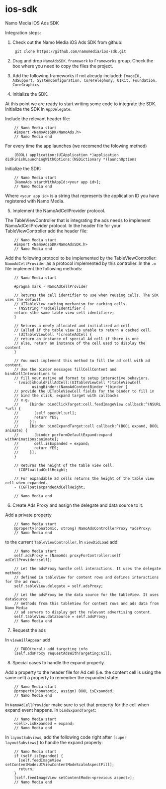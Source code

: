 ios-sdk
=======

Namo Media iOS Ads SDK

Integration steps:

1. Check out the Namo Media iOS Ads SDK from github:

        git clone https://github.com/namomedia/ios-sdk.git

2. Drag and drop `NamoAdsSDK.framework` to `Frameworks` group. Check the box where you need to copy the files the project.


3. Add the following frameworks if not already included: `ImageIO, AdSupport, SystemConfiguration, CoreTelephony, UIKit, Foundation, CoreGraphics`


4. Initialize the SDK.

  At this point we are ready to start writing some code to integrate the SDK.
  Initialize the SDK in `AppDelegate`.

  Include the relevant header file:

        // Namo Media start
        #import <NamoAdsSDK/NamoAds.h>
        // Namo Media end
    

  For every time the app launches (we recomend the folowing method)

        (BOOL) application:(UIApplication *)application didFinishLaunchingWithOptions:(NSDictionary *)launchOptions

  Initialize the SDK:

        // Namo Media start
        [NamoAds startWithAppId:<your app id>];
        // Namo Media end

  Where `<your app id>` is a string that represents the application ID you have registered with Namo Media.


5. Implement the NamoAdCellProvider protocol.

  The TableViewController that is integrating the ads needs to implement NamoAdCellProvider protocol. In the header file for your TableViewController add the header file:

        // Namo Media start
        #import <NamoAdsSDK/NamoAdsSDK.h>
        // Namo Media end

  Add the following protocol to be implemented by the TableViewController: `NamoAdCellProvider` as a protocol implemented by this controller. In the `.m` file implement the following methods:

        // Namo Media start

        #pragma mark - NamoAdCellProvider

        // Returns the cell identifier to use when reusing cells. The SDK uses the default
        // UITableView caching mechanism for caching cells.
        - (NSString *)adCellIdentifier {
        return <the same table view cell identifier>;
        }

        // Returns a newly allocated and initialized ad cell.
        // Called if the table view is unable to return a cached cell.
        - (UITableViewCell *)createAdCell {
        // return an instance of special Ad cell if there is one
        // else, return an instance of the cell used to display the content
        }

        // You must implement this method to fill the ad cell with ad content.
        // Use the binder messages fillCellContent and bindCellInteractions to
        // fill your native ad format to setup interactive behaviors.
        - (void)shouldFillAdCell:(UITableViewCell *)tableViewCell
                usingBinder:(NamoAdContentBinder *)binder {
        // provide the UITableViewCell fields for the binder to fill in
        // bind the click, expand target with callbacks
        // e.g.
        //     [binder bindClickTarget:cell.feedImageView callback:^(NSURL *url) {
        //       [self openUrl:url];
        //       return YES;
        //     }];
        //     [binder bindExpandTarget:cell callback:^(BOOL expand, BOOL animate) {
        //       [binder performDefaultExpand:expand withAnimations:animate];
        //       cell.isExpanded = expand;
        //       return YES;
        //     }];
        }

        // Returns the height of the table view cell.
        - (CGFloat)adCellHeight;

        // For expandable ad cells returns the height of the table view cell when expanded.
        - (CGFloat)expandedAdCellHeight;

        // Namo Media end

6. Create Ads Proxy and assign the delegate and data source to it.

  Add a private property

        // Namo Media start
        @property(nonatomic, strong) NamoAdsControllerProxy *adsProxy;
        // Namo Media end

   to the current `TableViewController`. In `viewDidLoad` add

        // Namo Media start
        self.adsProxy = [NamoAds proxyForController:self adCellProvider:self];

        // Let the adsProxy handle cell interactions. It uses the delegate methods
        // defined in tableView for content rows and defines interactions for the ad rows.
        self.tableView.delegate = self.adsProxy;

        // Let the adsProxy be the data source for the tableView. It uses dataSource
        // methods from this tableView for content rows and ads data from Namo Media
        // ad servers to display get the relevant advertising content.
        self.tableView.dataSource = self.adsProxy;
        // Namo Media end

7. Request the ads

  In `viewWillAppear` add

        // TODO(tural) add targeting info
        [self.adsProxy requestAdsWithTargeting:nil];

8. Special cases to handle the expand properly.

  Add a property to the header file for Ad cell (i.e. the content cell is using the same cell) a property to remember the expanded state:

        // Namo Media start
        @property(nonatomic, assign) BOOL isExpanded;
        // Namo Media end

  In `NamoAdCellProvider` make sure to set that property for the cell when expand event happens. In `bindExpandTarget`:
   
        // Namo Media start
        <cell>.isExpanded = expand;
        // Namo Media end

  In `layoutSubviews`, add the following code right after `[super layoutSubviews]` to handle the expand properly:

        // Namo Media start
        if (self.isExpanded) {
          [self.feedImageView setContentMode:UIViewContentModeScaleAspectFill];
          return;
        }
        [self.feedImageView setContentMode:<previous aspect>];
        // Namo Media end
